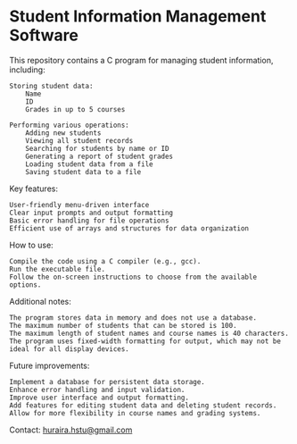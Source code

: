 # Student Information Management Software

This repository contains a C program for managing student information, including:

    Storing student data:
        Name
        ID
        Grades in up to 5 courses
        
    Performing various operations:
        Adding new students
        Viewing all student records
        Searching for students by name or ID
        Generating a report of student grades
        Loading student data from a file
        Saving student data to a file

Key features:

    User-friendly menu-driven interface
    Clear input prompts and output formatting
    Basic error handling for file operations
    Efficient use of arrays and structures for data organization

How to use:

    Compile the code using a C compiler (e.g., gcc).
    Run the executable file.
    Follow the on-screen instructions to choose from the available options.

Additional notes:

    The program stores data in memory and does not use a database.
    The maximum number of students that can be stored is 100.
    The maximum length of student names and course names is 40 characters.
    The program uses fixed-width formatting for output, which may not be ideal for all display devices.

Future improvements:

    Implement a database for persistent data storage.
    Enhance error handling and input validation.
    Improve user interface and output formatting.
    Add features for editing student data and deleting student records.
    Allow for more flexibility in course names and grading systems.


Contact:
    huraira.hstu@gmail.com

